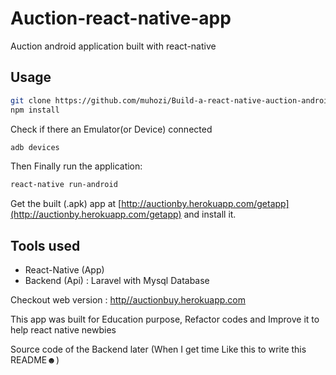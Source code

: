 # Auction-react-native-app
Auction android application built with react-native

## Usage

```sh
git clone https://github.com/muhozi/Build-a-react-native-auction-android-app
npm install
```

Check if there an Emulator(or Device) connected 

```sh
adb devices
```

Then Finally run the application:

```sh
react-native run-android
```

Get the built (.apk) app  at [http://auctionby.herokuapp.com/getapp](http://auctionby.herokuapp.com/getapp) and install it.



## Tools used

* React-Native (App)
* Backend (Api) : Laravel with Mysql Database



Checkout web version : [http//auctionbuy.herokuapp.com](http//auctionbuy.herokuapp.com)

This app was built for Education purpose, Refactor codes and Improve it to help react native newbies



Source code of the Backend later (When I get time Like this to write this README☻)

 